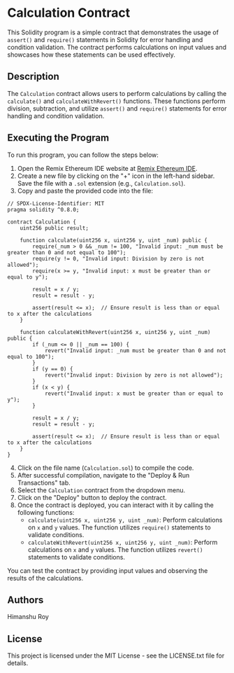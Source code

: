 # Calculation Contract

This Solidity program is a simple contract that demonstrates the usage of `assert()` and `require()` statements in Solidity for error handling and condition validation. The contract performs calculations on input values and showcases how these statements can be used effectively.

## Description

The `Calculation` contract allows users to perform calculations by calling the `calculate()` and `calculateWithRevert()` functions. These functions perform division, subtraction, and utilize `assert()` and `require()` statements for error handling and condition validation.

## Executing the Program

To run this program, you can follow the steps below:

1. Open the Remix Ethereum IDE website at [Remix Ethereum IDE](https://remix.ethereum.org/).
2. Create a new file by clicking on the "+" icon in the left-hand sidebar. Save the file with a `.sol` extension (e.g., `Calculation.sol`).
3. Copy and paste the provided code into the file:

```solidity
// SPDX-License-Identifier: MIT
pragma solidity ^0.8.0;

contract Calculation {
    uint256 public result;

    function calculate(uint256 x, uint256 y, uint _num) public {
        require(_num > 0 && _num != 100, "Invalid input: _num must be greater than 0 and not equal to 100");
        require(y != 0, "Invalid input: Division by zero is not allowed");
        require(x >= y, "Invalid input: x must be greater than or equal to y");

        result = x / y;
        result = result - y;

        assert(result <= x);  // Ensure result is less than or equal to x after the calculations
    }

    function calculateWithRevert(uint256 x, uint256 y, uint _num) public {
        if (_num <= 0 || _num == 100) {
            revert("Invalid input: _num must be greater than 0 and not equal to 100");
        }
        if (y == 0) {
            revert("Invalid input: Division by zero is not allowed");
        }
        if (x < y) {
            revert("Invalid input: x must be greater than or equal to y");
        }

        result = x / y;
        result = result - y;

        assert(result <= x);  // Ensure result is less than or equal to x after the calculations
    }
}
```

4. Click on the file name (`Calculation.sol`) to compile the code.
5. After successful compilation, navigate to the "Deploy & Run Transactions" tab.
6. Select the `Calculation` contract from the dropdown menu.
7. Click on the "Deploy" button to deploy the contract.
8. Once the contract is deployed, you can interact with it by calling the following functions:
   - `calculate(uint256 x, uint256 y, uint _num)`: Perform calculations on `x` and `y` values. The function utilizes `require()` statements to validate conditions.
   - `calculateWithRevert(uint256 x, uint256 y, uint _num)`: Perform calculations on `x` and `y` values. The function utilizes `revert()` statements to validate conditions.

You can test the contract by providing input values and observing the results of the calculations.

## Authors

Himanshu Roy

## License

This project is licensed under the MIT License - see the LICENSE.txt file for details.
